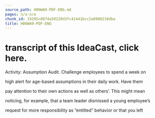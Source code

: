 ```yaml
---
source_path: H06WA9-PDF-ENG.md
pages: n/a-n/a
chunk_id: 19295c0874a50220d3fc41441bcc2a8900210dba
title: H06WA9-PDF-ENG
---
```

# transcript of this IdeaCast, click here.

Activity: Assumption Audit. Challenge employees to spend a week on

high alert for age-based assumptions in their daily work. Have them

pay attention to their own actions as well as others’. This might mean

noticing, for example, that a team leader dismissed a young employee’s

request for more responsibility as “entitled” behavior or that you left
